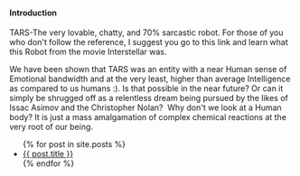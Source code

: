 #### Introduction 
<p> TARS-The very lovable, chatty, and 70% sarcastic robot. For those of you who don't follow the reference, I suggest you go to this link and learn what this Robot from the movie Interstellar was. </p>
We have been shown that TARS was an entity with a near Human sense of Emotional bandwidth and at the very least, higher than average Intelligence as compared to us humans :). Is that possible in the near future? Or can it simply be shrugged off as a relentless dream being pursued by the likes of Issac Asimov and the Christopher Nolan? 
Why don't we look at a Human body? It is just a mass amalgamation of complex chemical reactions at the very root of our being.
<ul>
  {% for post in site.posts %}
    <li>
      <a href="{{ post.url }}">{{ post.title }}</a>
    </li>
  {% endfor %}
</ul>
